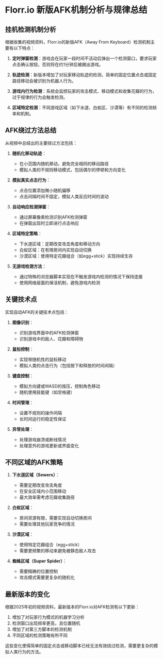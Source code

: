 # Florr.io 新版AFK机制分析与规律总结

## 挂机检测机制分析

根据收集的视频资料，Florr.io的新版AFK（Away From Keyboard）检测机制主要有以下特点：

1. **定时弹窗检测**：游戏会在玩家一段时间不活动后弹出一个检测窗口，要求玩家点击确认按钮，否则将在约1分钟后被踢出游戏。

2. **轨迹检测**：新版本增加了对玩家移动轨迹的检测，简单的固定位置点击或固定路径移动会被识别为机器人行为。

3. **游戏内行为检测**：系统会监控玩家的攻击模式、移动模式和收集花瓣的行为，过于规律的行为会触发检测。

4. **区域特定检测**：不同游戏区域（如下水道、白蚁区、沙漠等）有不同的检测频率和机制。

## AFK绕过方法总结

从视频中总结出的主要绕过方法包括：

1. **随机化移动轨迹**：
   - 在小范围内随机移动，避免完全相同的移动路径
   - 模拟人类的不规则移动模式，包括偶尔的停顿和方向变化

2. **模拟真实点击行为**：
   - 点击位置添加微小随机偏移
   - 点击间隔时间不固定，模拟人类反应时间的波动

3. **自动响应检测弹窗**：
   - 通过屏幕像素检测识别AFK检测弹窗
   - 在弹窗出现时立即进行点击响应

4. **区域特定策略**：
   - 下水道区域：定期改变攻击角度和移动方向
   - 白蚁区域：在有限房间内实现自动切换
   - 沙漠区域：使用特定花瓣组合（如egg+stick）实现持续生存

5. **无游戏检测方法**：
   - 通过特殊的浏览器脚本实现在不触发游戏内检测的情况下保持连接
   - 使用网络层面的保活机制，避免游戏内检测

## 关键技术点

实现自动AFK的关键技术点包括：

1. **图像识别**：
   - 识别游戏界面中的AFK检测弹窗
   - 识别游戏中的敌人、花瓣和障碍物

2. **鼠标控制**：
   - 实现带随机性的鼠标移动
   - 模拟人类的点击行为（包括按下和释放的时间间隔）

3. **键盘控制**：
   - 模拟方向键或WASD的按压，控制角色移动
   - 随机使用技能键（如空格键）

4. **时间管理**：
   - 设置不规则的操作间隔
   - 长时间运行的稳定性保证

5. **异常处理**：
   - 处理游戏崩溃或断线情况
   - 处理意外的游戏更新或界面变化

## 不同区域的AFK策略

1. **下水道区域（Sewers）**：
   - 需要定期改变攻击角度
   - 在安全区域内小范围移动
   - 最大效率需考虑花瓣收集路径

2. **白蚁区域**：
   - 房间资源有限，需要实现自动切换房间
   - 需要处理其他玩家竞争的情况

3. **沙漠区域**：
   - 使用特定花瓣组合（egg+stick）
   - 需要更频繁的移动来避免被静态敌人攻击

4. **蜘蛛区域（Super Spider）**：
   - 需要精确的位置控制
   - 攻击模式需要更复杂的随机化

## 最新版本的变化

根据2025年初的视频资料，最新版本的Florr.io对AFK检测有以下更新：

1. 增加了对玩家行为模式的机器学习分析
2. 检测窗口出现频率更高，且位置随机
3. 增加了对第三方脚本的检测机制
4. 不同区域的检测策略有所不同

这些变化使得简单的固定点击或移动脚本已经无法有效绕过检测，需要更复杂的模拟人类行为的方法。
